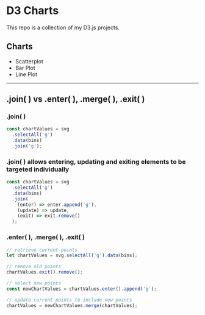 # D3 Charts

This repo is a collection of my D3.js projects.

## Charts

- Scatterplot
- Bar Plot
- Line Plot

---

## .join( ) vs .enter( ), .merge( ), .exit( )

### .join( )

```js
const chartValues = svg
  .selectAll('g')
  .data(bins)
  .join('g');
```

### .join( ) allows entering, updating and exiting elements to be targeted individually 

```js
const chartValues = svg
  .selectAll('g')
  .data(bins)
  .join(
    (enter) => enter.append('g'),
    (update) => update,
    (exit) => exit.remove()
  );
```

### .enter( ), .merge( ), .exit( )

```js
// retrieve current points
let chartValues = svg.selectAll('g').data(bins);

// remove old points
chartValues.exit().remove();

// select new points
const newChartValues = chartValues.enter().append('g');

// update current points to include new points
chartValues = newChartValues.merge(chartValues);
```